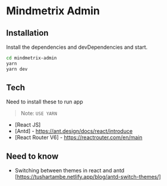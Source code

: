 # Mindmetrix Admin

## Installation

Install the dependencies and devDependencies and start.

```sh
cd mindmetrix-admin
yarn 
yarn dev
```

## Tech
Need to install these to run app
> Note: `USE YARN`

- [React JS] 
- [Antd] - https://ant.design/docs/react/introduce
- [React Router V6] - https://reactrouter.com/en/main 


## Need to know

- Switching between themes in react and antd [https://tushartambe.netlify.app/blog/antd-switch-themes/]

